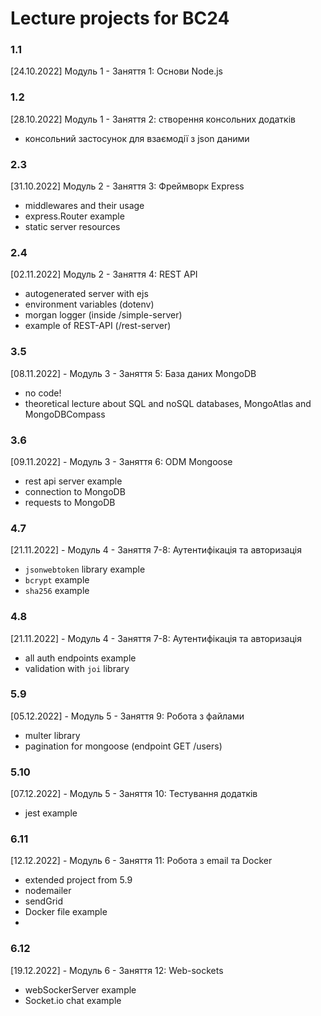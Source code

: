 # Lecture projects for BC24

### 1.1
[24.10.2022] Модуль 1 - Заняття 1: Основи Node.js

### 1.2
[28.10.2022] Модуль 1 - Заняття 2: створення консольних додатків
- консольний застосунок для взаємодії з json даними

### 2.3
[31.10.2022] Модуль 2 - Заняття 3: Фреймворк Express
- middlewares and their usage
- express.Router example
- static server resources

### 2.4 
[02.11.2022] Модуль 2 - Заняття 4: REST API
- autogenerated server with ejs 
- environment variables (dotenv)
- morgan logger (inside /simple-server)
- example of REST-API (/rest-server)

### 3.5
[08.11.2022] - Модуль 3 - Заняття 5: База даних MongoDB
- no code!
- theoretical lecture about SQL and noSQL databases, MongoAtlas and MongoDBCompass

### 3.6
[09.11.2022] - Модуль 3 - Заняття 6: ODM Mongoose
- rest api server example
- connection to MongoDB
- requests to MongoDB

### 4.7
[21.11.2022] - Модуль 4 - Заняття 7-8: Аутентифікація та авторизація
- `jsonwebtoken` library example
- `bcrypt` example
- `sha256` example

### 4.8
[21.11.2022] - Модуль 4 - Заняття 7-8: Аутентифікація та авторизація
- all auth endpoints example
- validation with `joi` library

### 5.9
[05.12.2022] - Модуль 5 - Заняття 9: Робота з файлами
- multer library
- pagination for mongoose (endpoint GET /users)

### 5.10
[07.12.2022] - Модуль 5 - Заняття 10: Тестування додатків
- jest example

### 6.11
[12.12.2022] - Модуль 6 - Заняття 11: Робота з email та Docker
- extended project from 5.9
- nodemailer
- sendGrid
- Docker file example
- 
### 6.12
[19.12.2022] - Модуль 6 - Заняття 12: Web-sockets
- webSockerServer example
- Socket.io chat example
